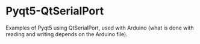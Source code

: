 # Pyqt5-QtSerialPort

Examples of Pyqt5 using QtSerialPort, used with Arduino (what is done with reading and writing depends on the Arduino file).
